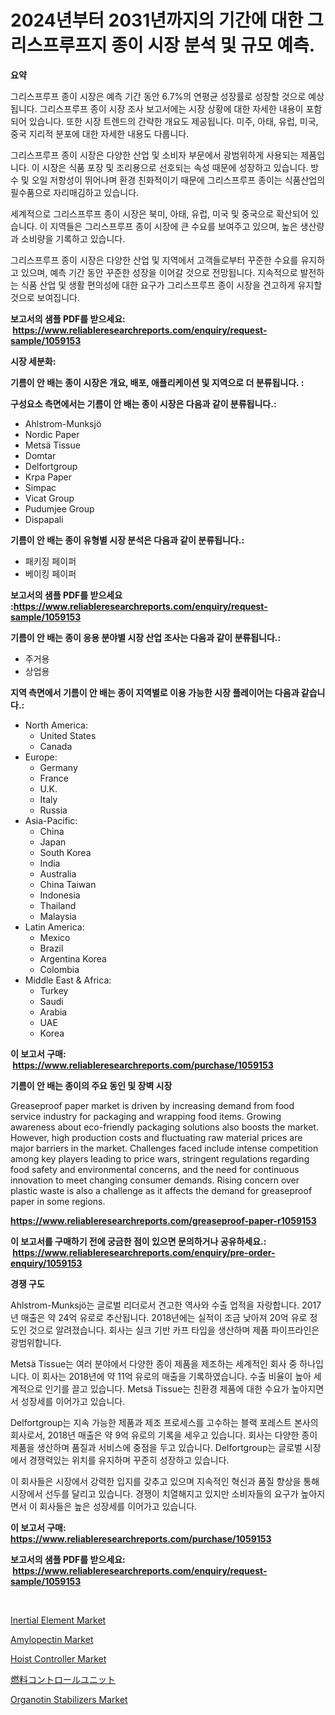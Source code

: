 <p><h1>2024년부터 2031년까지의 기간에 대한 그리스프루프지 종이 시장 분석 및 규모 예측.</h1></p><p><strong>요약</strong></p>
<p><p>그리스프루프 종이 시장은 예측 기간 동안 6.7%의 연평균 성장률로 성장할 것으로 예상됩니다. 그리스프루프 종이 시장 조사 보고서에는 시장 상황에 대한 자세한 내용이 포함되어 있습니다. 또한 시장 트렌드의 간략한 개요도 제공됩니다. 미주, 아태, 유럽, 미국, 중국 지리적 분포에 대한 자세한 내용도 다룹니다.</p><p>그리스프루프 종이 시장은 다양한 산업 및 소비자 부문에서 광범위하게 사용되는 제품입니다. 이 시장은 식품 포장 및 조리용으로 선호되는 속성 때문에 성장하고 있습니다. 방수 및 오일 저항성이 뛰어나며 환경 친화적이기 때문에 그리스프루프 종이는 식품산업의 필수품으로 자리매김하고 있습니다.</p><p>세계적으로 그리스프루프 종이 시장은 북미, 아태, 유럽, 미국 및 중국으로 확산되어 있습니다. 이 지역들은 그리스프루프 종이 시장에 큰 수요를 보여주고 있으며, 높은 생산량과 소비량을 기록하고 있습니다.</p><p>그리스프루프 종이 시장은 다양한 산업 및 지역에서 고객들로부터 꾸준한 수요를 유지하고 있으며, 예측 기간 동안 꾸준한 성장을 이어갈 것으로 전망됩니다. 지속적으로 발전하는 식품 산업 및 생활 편의성에 대한 요구가 그리스프루프 종이 시장을 견고하게 유지할 것으로 보여집니다.</p></p>
<p><strong>보고서의 샘플 PDF를 받으세요: &nbsp;<a href="https://www.reliableresearchreports.com/enquiry/request-sample/1059153">https://www.reliableresearchreports.com/enquiry/request-sample/1059153</a></strong></p>
<p><strong>시장 세분화:</strong></p>
<p><strong> 기름이 안 배는 종이 시장은 개요, 배포, 애플리케이션 및 지역으로 더 분류됩니다. :</strong></p>
<p><strong>구성요소 측면에서는 기름이 안 배는 종이 시장은 다음과 같이 분류됩니다.:</strong></p>
<p><ul><li>Ahlstrom-Munksjö</li><li>Nordic Paper</li><li>Metsä Tissue</li><li>Domtar</li><li>Delfortgroup</li><li>Krpa Paper</li><li>Simpac</li><li>Vicat Group</li><li>Pudumjee Group</li><li>Dispapali</li></ul></p>
<p><strong> 기름이 안 배는 종이 유형별 시장 분석은 다음과 같이 분류됩니다.:</strong></p>
<p><ul><li>패키징 페이퍼</li><li>베이킹 페이퍼</li></ul></p>
<p><strong>보고서의 샘플 PDF를 받으세요 :<a href="https://www.reliableresearchreports.com/enquiry/request-sample/1059153">https://www.reliableresearchreports.com/enquiry/request-sample/1059153</a></strong></p>
<p><strong> 기름이 안 배는 종이 응용 분야별 시장 산업 조사는 다음과 같이 분류됩니다.:</strong></p>
<p><ul><li>주거용</li><li>상업용</li></ul></p>
<p><strong>지역 측면에서 기름이 안 배는 종이 지역별로 이용 가능한 시장 플레이어는 다음과 같습니다.:</strong></p>
<p><ul>
    <li>
        North America:
        <ul>
            <li>United States</li>
            <li>Canada</li>
        </ul>
    </li>
    <li>
        Europe:
        <ul>
            <li>Germany</li>
            <li>France</li>
            <li>U.K.</li>
            <li>Italy</li>
            <li>Russia</li>
        </ul>
    </li>
    <li>
        Asia-Pacific:
        <ul>
            <li>China</li>
            <li>Japan</li>
            <li>South Korea</li>
            <li>India</li>
            <li>Australia</li>
            <li>China Taiwan</li>
            <li>Indonesia</li>
            <li>Thailand</li>
            <li>Malaysia</li>
        </ul>
    </li>
    <li>
        Latin America:
        <ul>
            <li>Mexico</li>
            <li>Brazil</li>
            <li>Argentina Korea</li>
            <li>Colombia</li>
        </ul>
    </li>
    <li>
        Middle East & Africa:
        <ul>
            <li>Turkey</li>
            <li>Saudi</li>
            <li>Arabia</li>
            <li>UAE</li>
            <li>Korea</li>
        </ul>
    </li>
    </ul></p>
<p><strong>이 보고서 구매: &nbsp;<a href="https://www.reliableresearchreports.com/purchase/1059153">https://www.reliableresearchreports.com/purchase/1059153</a></strong></p>
<p><strong>기름이 안 배는 종이의 주요 동인 및 장벽 시장</strong></p>
<p><p>Greaseproof paper market is driven by increasing demand from food service industry for packaging and wrapping food items. Growing awareness about eco-friendly packaging solutions also boosts the market. However, high production costs and fluctuating raw material prices are major barriers in the market. Challenges faced include intense competition among key players leading to price wars, stringent regulations regarding food safety and environmental concerns, and the need for continuous innovation to meet changing consumer demands. Rising concern over plastic waste is also a challenge as it affects the demand for greaseproof paper in some regions.</p></p>
<p><strong><a href="https://www.reliableresearchreports.com/greaseproof-paper-r1059153">https://www.reliableresearchreports.com/greaseproof-paper-r1059153</a></strong></p>
<p><strong>이 보고서를 구매하기 전에 궁금한 점이 있으면 문의하거나 공유하세요.: &nbsp;<a href="https://www.reliableresearchreports.com/enquiry/pre-order-enquiry/1059153">https://www.reliableresearchreports.com/enquiry/pre-order-enquiry/1059153</a></strong></p>
<p><strong>경쟁 구도</strong></p>
<p><p>Ahlstrom-Munksjö는 글로벌 리더로서 견고한 역사와 수출 업적을 자랑합니다. 2017년 매출은 약 24억 유로로 추산됩니다. 2018년에는 실적이 조금 낮아져 20억 유로 정도인 것으로 알려졌습니다. 회사는 실크 기반 카프 타입을 생산하며 제품 파이프라인은 광범위합니다.</p><p>Metsä Tissue는 여러 분야에서 다양한 종이 제품을 제조하는 세계적인 회사 중 하나입니다. 이 회사는 2018년에 약 11억 유로의 매출을 기록하였습니다. 수출 비율이 높아 세계적으로 인기를 끌고 있습니다. Metsä Tissue는 친환경 제품에 대한 수요가 높아지면서 성장세를 이어가고 있습니다.</p><p>Delfortgroup는 지속 가능한 제품과 제조 프로세스를 고수하는 블랙 포레스트 본사의 회사로서, 2018년 매출은 약 9억 유로의 기록을 세우고 있습니다. 회사는 다양한 종이 제품을 생산하며 품질과 서비스에 중점을 두고 있습니다. Delfortgroup는 글로벌 시장에서 경쟁력있는 위치를 유지하며 꾸준히 성장하고 있습니다.</p><p>이 회사들은 시장에서 강력한 입지를 갖추고 있으며 지속적인 혁신과 품질 향상을 통해 시장에서 선두를 달리고 있습니다. 경쟁이 치열해지고 있지만 소비자들의 요구가 높아지면서 이 회사들은 높은 성장세를 이어가고 있습니다.</p></p>
<p><strong>이 보고서 구매: &nbsp; <a href="https://www.reliableresearchreports.com/purchase/1059153">https://www.reliableresearchreports.com/purchase/1059153</a></strong></p>
<p><strong>보고서의 샘플 PDF를 받으세요: &nbsp;<a href="https://www.reliableresearchreports.com/enquiry/request-sample/1059153">https://www.reliableresearchreports.com/enquiry/request-sample/1059153</a></strong><strong></strong></p>
<p>&nbsp;</p>
<p><p><a href="https://silk-columnist-571.notion.site/Inertial-Element-Market-The-Key-To-Successful-Business-Strategy-Forecast-Till-2031-96d1962032bf472ea37d28280a0d4582">Inertial Element Market</a></p><p><a href="https://issuu.com/reportprime-2/docs/amylopectin-market-size-2030.pptx">Amylopectin Market</a></p><p><a href="https://github.com/joannesouthgate/Market-Research-Report-List-2/blob/main/hoist-controller-market.md">Hoist Controller Market</a></p><p><a href="https://github.com/vhemk0794148/Market-Research-Report-List-1/blob/main/360587628060.md">燃料コントロールユニット</a></p><p><a href="https://issuu.com/reportprime-2/docs/organotin-stabilizers-market-size-2030.pptx">Organotin Stabilizers Market</a></p></p>